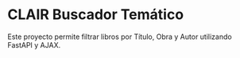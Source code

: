# CLAIR Buscador Temático
Este proyecto permite filtrar libros por Título, Obra y Autor utilizando FastAPI y AJAX.